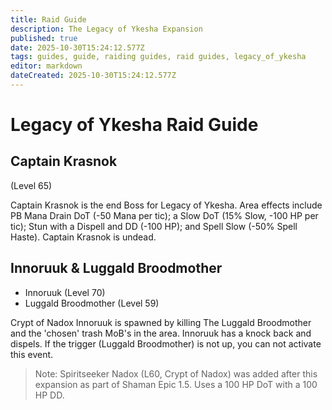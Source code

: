 ```yaml
---
title: Raid Guide
description: The Legacy of Ykesha Expansion
published: true
date: 2025-10-30T15:24:12.577Z
tags: guides, guide, raiding guides, raid guides, legacy_of_ykesha
editor: markdown
dateCreated: 2025-10-30T15:24:12.577Z
---
```


# Legacy of Ykesha Raid Guide
## Captain Krasnok
(Level 65)

Captain Krasnok is the end Boss for Legacy of Ykesha.	Area effects include PB Mana Drain DoT (-50 Mana per tic); a Slow DoT (15% Slow, -100 HP per tic); Stun with a Dispell and DD (-100 HP); and Spell Slow (-50% Spell Haste). Captain Krasnok is undead.	

## Innoruuk & Luggald Broodmother

- Innoruuk (Level 70)
- Luggald Broodmother (Level 59)

Crypt of Nadox	Innoruuk is spawned by killing The Luggald Broodmother and the 'chosen' trash MoB's in the area. Innoruuk has a knock back and dispels.	If the trigger (Luggald Broodmother) is not up, you can not activate this event.

>Note: Spiritseeker Nadox (L60, Crypt of Nadox) was added after this expansion as part of Shaman Epic 1.5.  Uses a 100 HP DoT with a 100 HP DD.
